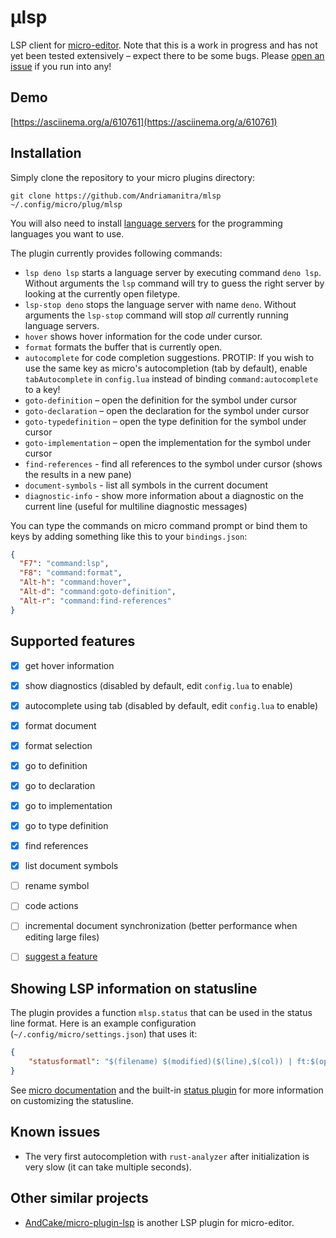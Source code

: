 # µlsp

LSP client for [micro-editor](https://github.com/zyedidia/micro).
Note that this is a work in progress and has not yet been tested extensively – expect there to be some bugs.
Please [open an issue](https://github.com/Andriamanitra/mlsp/issues/new) if you run into any!


## Demo

[https://asciinema.org/a/610761](https://asciinema.org/a/610761)


## Installation

Simply clone the repository to your micro plugins directory:

```
git clone https://github.com/Andriamanitra/mlsp ~/.config/micro/plug/mlsp
```

You will also need to install [language servers](LanguageServers.md) for the
programming languages you want to use.

The plugin currently provides following commands:

- `lsp deno lsp` starts a language server by executing command `deno lsp`.
  Without arguments the `lsp` command will try to guess the right server by
  looking at the currently open filetype.
- `lsp-stop deno` stops the language server with name `deno`. Without arguments
  the `lsp-stop` command will stop _all_ currently running language servers.
- `hover` shows hover information for the code under cursor.
- `format` formats the buffer that is currently open.
- `autocomplete` for code completion suggestions. PROTIP: If you wish to use the
  same key as micro's autocompletion (tab by default), enable `tabAutocomplete`
  in `config.lua` instead of binding `command:autocomplete` to a key!
- `goto-definition` – open the definition for the symbol under cursor
- `goto-declaration` – open the declaration for the symbol under cursor
- `goto-typedefinition` – open the type definition for the symbol under cursor
- `goto-implementation` – open the implementation for the symbol under cursor
- `find-references` - find all references to the symbol under cursor (shows the results in a new pane)
- `document-symbols` - list all symbols in the current document
- `diagnostic-info` - show more information about a diagnostic on the current line (useful for multiline diagnostic messages)

You can type the commands on micro command prompt or bind them to keys by adding
something like this to your `bindings.json`:

```json
{
  "F7": "command:lsp",
  "F8": "command:format",
  "Alt-h": "command:hover",
  "Alt-d": "command:goto-definition",
  "Alt-r": "command:find-references"
}
```


## Supported features

- [x] get hover information
- [x] show diagnostics (disabled by default, edit `config.lua` to enable)
- [x] autocomplete using tab (disabled by default, edit `config.lua` to enable)
- [x] format document
- [x] format selection
- [x] go to definition
- [x] go to declaration
- [x] go to implementation
- [x] go to type definition
- [x] find references
- [x] list document symbols
- [ ] rename symbol
- [ ] code actions
- [ ] incremental document synchronization (better performance when editing large files)
- [ ] [suggest a feature](https://github.com/Andriamanitra/mlsp/issues/new)


## Showing LSP information on statusline

The plugin provides a function `mlsp.status` that can be used in the status line format.
Here is an example configuration (`~/.config/micro/settings.json`) that uses it:

```json
{
    "statusformatl": "$(filename) $(modified)($(line),$(col)) | ft:$(opt:filetype) | µlsp:$(mlsp.status)"
}
```

See [micro documentation](https://github.com/zyedidia/micro/blob/master/runtime/help/options.md)
and the built-in [status plugin](https://github.com/zyedidia/micro/blob/master/runtime/plugins/status/help/status.md)
for more information on customizing the statusline.


## Known issues

- The very first autocompletion with `rust-analyzer` after initialization is very slow (it can take multiple seconds).

## Other similar projects

* [AndCake/micro-plugin-lsp](https://github.com/AndCake/micro-plugin-lsp) is another LSP plugin for micro-editor.
